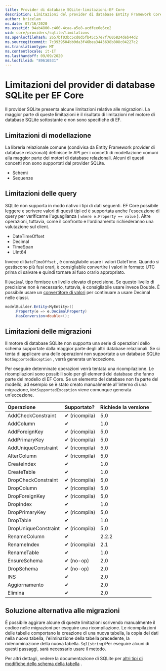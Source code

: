```yaml
---
title: Provider di database SQLite-limitazioni-EF Core
description: Limitazioni del provider di database Entity Framework Core SQLite rispetto ad altri provider
author: bricelam
ms.date: 07/16/2020
ms.assetid: 94ab4800-c460-4caa-a5e8-acdfee6e6ce2
uid: core/providers/sqlite/limitations
ms.openlocfilehash: 2657bf03bc5cd0d5fb45c57e7f7605824deb44d2
ms.sourcegitcommit: 7c3939504bb9da3f46bea3443638b808c04227c2
ms.translationtype: MT
ms.contentlocale: it-IT
ms.lasthandoff: 09/09/2020
ms.locfileid: "89616531"
---
```

# <a name="sqlite-ef-core-database-provider-limitations"></a>Limitazioni del provider di database SQLite per EF Core

Il provider SQLite presenta alcune limitazioni relative alle migrazioni. La maggior parte di queste limitazioni è il risultato di limitazioni nel motore di database SQLite sottostante e non sono specifiche di EF.

## <a name="modeling-limitations"></a>Limitazioni di modellazione

La libreria relazionale comune (condivisa da Entity Framework provider di database relazionali) definisce le API per i concetti di modellazione comuni alla maggior parte dei motori di database relazionali. Alcuni di questi concetti non sono supportati dal provider SQLite.

* Schemi
* Sequenze

## <a name="query-limitations"></a>Limitazioni delle query

SQLite non supporta in modo nativo i tipi di dati seguenti. EF Core possibile leggere e scrivere valori di questi tipi ed è supportata anche l'esecuzione di query per verificarne l'uguaglianza ( `where e.Property == value` ). Altre operazioni, tuttavia, come il confronto e l'ordinamento richiederanno una valutazione sul client.

* DateTimeOffset
* Decimal
* TimeSpan
* UInt64

Invece di `DateTimeOffset` , è consigliabile usare i valori DateTime. Quando si gestiscono più fusi orari, è consigliabile convertire i valori in formato UTC prima di salvare e quindi tornare al fuso orario appropriato.

Il `Decimal` tipo fornisce un livello elevato di precisione. Se questo livello di precisione non è necessario, tuttavia, è consigliabile usare invece Double. È possibile usare un [convertitore di valori](xref:core/modeling/value-conversions) per continuare a usare Decimal nelle classi.

``` csharp
modelBuilder.Entity<MyEntity>()
    .Property(e => e.DecimalProperty)
    .HasConversion<double>();
```

## <a name="migrations-limitations"></a>Limitazioni delle migrazioni

Il motore di database SQLite non supporta una serie di operazioni dello schema supportate dalla maggior parte degli altri database relazionali. Se si tenta di applicare una delle operazioni non supportate a un database SQLite `NotSupportedException` , verrà generata un'eccezione.

Per eseguire determinate operazioni verrà tentata una ricompilazione. Le ricompilazioni sono possibili solo per gli elementi del database che fanno parte del modello di EF Core. Se un elemento del database non fa parte del modello, ad esempio se è stato creato manualmente all'interno di una migrazione, `NotSupportedException` viene comunque generata un'eccezione.

| Operazione            | Supportato?  | Richiede la versione |
|:---------------------|:------------|:-----------------|
| AddCheckConstraint   | ✔ (ricompila) | 5,0              |
| AddColumn            | ✔           | 1.0              |
| AddForeignKey        | ✔ (ricompila) | 5,0              |
| AddPrimaryKey        | ✔ (ricompila) | 5,0              |
| AddUniqueConstraint  | ✔ (ricompila) | 5,0              |
| AlterColumn          | ✔ (ricompila) | 5,0              |
| CreateIndex          | ✔           | 1.0              |
| CreateTable          | ✔           | 1.0              |
| DropCheckConstraint  | ✔ (ricompila) | 5,0              |
| DropColumn           | ✔ (ricompila) | 5,0              |
| DropForeignKey       | ✔ (ricompila) | 5,0              |
| DropIndex            | ✔           | 1.0              |
| DropPrimaryKey       | ✔ (ricompila) | 5,0              |
| DropTable            | ✔           | 1.0              |
| DropUniqueConstraint | ✔ (ricompila) | 5,0              |
| RenameColumn         | ✔           | 2.2.2            |
| RenameIndex          | ✔ (ricompila) | 2.1              |
| RenameTable          | ✔           | 1.0              |
| EnsureSchema         | ✔ (no-op)   | 2,0              |
| DropSchema           | ✔ (no-op)   | 2,0              |
| INS               | ✔           | 2,0              |
| Aggiornamento               | ✔           | 2,0              |
| Elimina               | ✔           | 2,0              |

## <a name="migrations-limitations-workaround"></a>Soluzione alternativa alle migrazioni

È possibile aggirare alcune di queste limitazioni scrivendo manualmente il codice nelle migrazioni per eseguire una ricompilazione. Le ricompilazioni delle tabelle comportano la creazione di una nuova tabella, la copia dei dati nella nuova tabella, l'eliminazione della tabella precedente, la ridenominazione della nuova tabella. `Sql(string)`Per eseguire alcuni di questi passaggi, sarà necessario usare il metodo.

Per altri dettagli, vedere la documentazione di SQLite per [altri tipi di modifiche dello schema della tabella](https://sqlite.org/lang_altertable.html#otheralter) .

